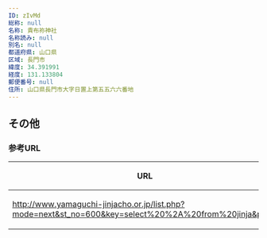 ```yaml
---
ID: zIvMd
総称: null
名称: 貴布祢神社
名称読み: null
別名: null
都道府県: 山口県
区域: 長門市
緯度: 34.391991
経度: 131.133804
郵便番号: null
住所: 山口県長門市大字日置上第五五六六番地
---
```


## その他

### 参考URL

| URL                                                                                                   | 説明   |
| ----------------------------------------------------------------------------------------------------- | ------ |
| http://www.yamaguchi-jinjacho.or.jp/list.php?mode=next&st_no=600&key=select%20%2A%20from%20jinja&p=13 | 神社庁 |
